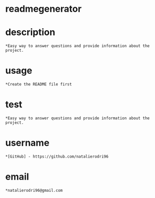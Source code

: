 # readmegenerator

# description
    *Easy way to answer questions and provide information about the project.


# usage
    *Create the README file first 

# test
    *Easy way to answer questions and provide information about the project.
# username
    *[GitHub] - https://github.com/natalierodri96
# email
    *natalierodri96@gmail.com
